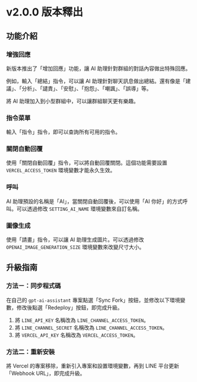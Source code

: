 # v2.0.0 版本釋出

## 功能介紹

### 增強回應

新版本推出了「增加回應」功能，讓 AI 助理針對群組的對話內容做出特殊回應。

例如，輸入「總結」指令，可以讓 AI 助理針對聊天訊息做出總結。還有像是「建議」、「分析」、「譴責」、「安慰」、「抱怨」、「嘲諷」、「誤導」等。

將 AI 助理加入到小型群組中，可以讓群組聊天更有樂趣。

### 指令菜單

輸入「指令」指令，即可以查詢所有可用的指令。

### 關閉自動回覆

使用「關閉自動回覆」指令，可以將自動回覆關閉。這個功能需要設置 `VERCEL_ACCESS_TOKEN` 環境變數才能永久生效。

### 呼叫

AI 助理預設的名稱是「AI」，當關閉自動回覆後，可以使用「AI 你好」的方式呼叫。可以透過修改 `SETTING_AI_NAME` 環境變數來自訂名稱。

### 圖像生成

使用「請畫」指令，可以讓 AI 助理生成圖片。可以透過修改 `OPENAI_IMAGE_GENERATION_SIZE` 環境變數來改變尺寸大小。

## 升級指南

### 方法ㄧ：同步程式碼

在自己的 `gpt-ai-assistant` 專案點選「Sync Fork」按鈕，並修改以下環境變數，修改後點選「Redeploy」按鈕，即完成升級。

1. 將 `LINE_API_KEY` 名稱改為 `LINE_CHANNEL_ACCESS_TOKEN`。
2. 將 `LINE_CHANNEL_SECRET` 名稱改為 `LINE_CHANNEL_ACCESS_TOKEN`。
3. 將 `VERCEL_API_KEY` 名稱改為 `VERCEL_ACCESS_TOKEN`。

### 方法二：重新安裝

將 Vercel 的專案移除，重新引入專案和設置環境變數，再到 LINE 平台更新「Webhook URL」，即完成升級。
